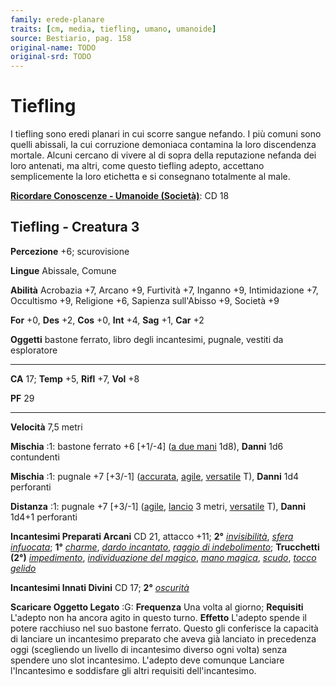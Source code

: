 ```yaml
---
family: erede-planare
traits: [cm, media, tiefling, umano, umanoide]
source: Bestiario, pag. 158
original-name: TODO
original-srd: TODO
---
```


# Tiefling

I tiefling sono eredi planari in cui scorre sangue nefando. I più comuni sono
quelli abissali, la cui corruzione demoniaca contamina la loro discendenza
mortale. Alcuni cercano di vivere al di sopra della reputazione nefanda dei loro
antenati, ma altri, come questo tiefling adepto, accettano semplicemente la loro
etichetta e si consegnano totalmente al male.

**[Ricordare Conoscenze - Umanoide (Società)](/azioni/ricordare-conoscenze)**:
CD 18

## Tiefling - Creatura 3

**Percezione** +6; scurovisione

**Lingue** Abissale, Comune

**Abilità** Acrobazia +7, Arcano +9, Furtività +7, Inganno +9, Intimidazione +7,
Occultismo +9, Religione +6, Sapienza sull'Abisso +9, Società +9

**For** +0, **Des** +2, **Cos** +0, **Int** +4, **Sag** +1, **Car** +2

**Oggetti** bastone ferrato, libro degli incantesimi, pugnale, vestiti da
esploratore

---

**CA** 17; **Temp** +5, **Rifl** +7, **Vol** +8

**PF** 29

---

**Velocità** 7,5 metri

**Mischia** :1: bastone ferrato +6 \[+1/-4] ([a due mani](/tratti/a-due-mani)
1d8), **Danni** 1d6 contundenti

**Mischia** :1: pugnale +7 \[+3/-1] ([accurata](/tratti/accurata),
[agile](/tratti/agile), [versatile](/tratti/versatile) T), **Danni** 1d4
perforanti

**Distanza** :1: pugnale +7 \[+3/-1] ([agile](/tratti/agile),
[lancio](/tratti/lancio) 3 metri, [versatile](/tratti/versatile) T), **Danni**
1d4+1 perforanti

**Incantesimi Preparati Arcani** CD 21, attacco +11; **2°**
_[invisibilità](/incantesimi/invisibilita)_,
_[sfera infuocata](/incantesimi/sfera-infuocata)_; **1°**
_[charme](/incantesimi/charme)_,
_[dardo incantato](/incantesimi/dardo-incantato)_,
_[raggio di indebolimento](/incantesimi/raggio-di-indebolimento)_; **Trucchetti
(2°)** _[impedimento](/incantesimi/impedimento)_,
_[individuazione del magico](/incantesimi/individuazione-del-magico)_,
_[mano magica](/incantesimi/mano-magica)_, _[scudo](/incantesimi/scudo)_,
_[tocco gelido](/incantesimi/tocco-gelido)_

**Incantesimi Innati Divini** CD 17; **2°** _[oscurità](/incantesimi/oscurita)_

**Scaricare Oggetto Legato** :G: **Frequenza** Una volta al giorno;
**Requisiti** L'adepto non ha ancora agito in questo turno. **Effetto** L'adepto
spende il potere racchiuso nel suo bastone ferrato. Questo gli conferisce la
capacità di lanciare un incantesimo preparato che aveva già lanciato in
precedenza oggi (scegliendo un livello di incantesimo diverso ogni volta) senza
spendere uno slot incantesimo. L'adepto deve comunque Lanciare l'Incantesimo e
soddisfare gli altri requisiti dell'incantesimo.
